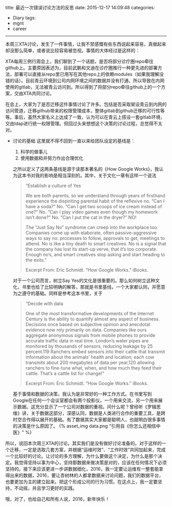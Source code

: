 title: 最近一次错误讨论方法的反思
date: 2015-12-17 14:09:48
categories:
- Diary
tags:
- mgnt
- career
---
本周三XTA讨论，发生了一件事情，让我不禁感慨有些东西说起来容易，真做起来却没那么简单，或者说比较容易被忽视。事情的大体经过是这样的：

XTA每周三例行周会上，我们聊到了一个话题，是否将部分诊疗圈repo牵往github上。主要原因表述为，目前武鹏和文迪在诊疗圈推行一种更先进的部署方法，部署可以直接从repo里已用写在其他repo上的依赖modules（如果我理解没错的话）。目前青云环境到公司内网环境之间的数据并没有打通，所以导致在内网使用的gitlab，无法被青云访问到。所以得到了将部分repo牵往github上的一个方案，交由XTA共同讨论。

在会上，大家为了是否迁移这件事情讨论了许多。包括是否采取架设青云到内网的访问管道，迁移github带来的权限管理成本，整体gitlab到github迁移的可行性等等。事后，虽然大家名义上达成了一致，认为可以在青云上搭设一套gitlab环境，交由ldap进行统一权限管理。但回过头来想想这个决策的讨论过程，总觉得不太对。

*	讨论的基础
	这里就不得不回到一直以来给团队设定的基线是：
	1.	科学的做事儿
	2.	使用数据和并努力作出合理优化

	之所以定义了这两条基线是源于读那本著名的《How Google Works》，我认为这本书对我的影响是相当深刻的。其中，关于文化一章有这样一个说法
	
	>“Establish a culture of Yes
    >
	>We are both parents, so we understand through years of firsthand experience the dispiriting parental habit of the reflexive no. “Can I have a soda?” No. “Can I get two scoops of ice cream instead of one?” No. “Can I play video games even though my homework isn’t done?” No. “Can I put the cat in the dryer?” NO!
	>
	>The “Just Say No” syndrome can creep into the workplace too. Companies come up with elaborate, often passive-aggressive ways to say no: processes to follow, approvals to get, meetings to attend. No is like a tiny death to smart creatives. No is a signal that the company has lost its start-up verve, that it’s too corporate. Enough no’s, and smart creatives stop asking and start heading to the exits.”
    >
	>Excerpt From: Eric Schmidt. “How Google Works.” iBooks.
	
	对于一个公司而言，树立Say Yes的文化是很重要的。那么如何树立这种文化，书里也给了比较明确的解答，那就是书里基线，一个大家都认同，并愿意为之遵守的基础。同样是参考这本书里，关于
	
	>“Decide with data
    >
	>One of the most transformative developments of the Internet Century is the ability to quantify almost any aspect of business. Decisions once based on subjective opinion and anecdotal evidence now rely primarily on data. Companies like ours aggregate anonymous signals from mobile phones to provide accurate traffic data in real time. London’s water pipes are monitored by thousands of sensors, reducing leakage by 25 percent.119 Ranchers embed sensors into their cattle that transmit information about the animals’ health and location; each cow transmits about 200 megabytes of data per year,120 allowing ranchers to fine-tune what, when, and how much they feed their cattle. That’s a cattle list for change!”
    >
	>Excerpt From: Eric Schmidt. “How Google Works.” iBooks.
	
	基于事情和数据的决策，我认为是非常好的一种工作方式。在书里写到Google在任何一个会议室都会有两个投影仪，一个用来交流，另一个用来展示数据。这充分显示了一个公司对数据的重视。问什么呢？曾经听《罗辑思维》讲，关于数据这部分，深感认同，数据是人类进行合作的重要工具，是跨时空合作得以展开的基础。有了数据其实大家都是聪明人，也就明白很多事情的决策是什么原因了。
	{% asset_img data.png "引用自《你怎么还相信中医》" %}
	

所以，说回本次周三XTA的讨论。其实我们是没有做好讨论准备的。对于这样的一个迁移，一定是选取几套方案，并根据“运维时效”、“工作时效”共同加起来，完成一个比较好的讨论。让讨论的多方理解，为什么要做这个决定，为什么是那个决定。我觉得坚持以事为中心，坚持那数据来做决策是对的，应该在任何情况下必须坚持的。接下来应该更进一步讲数据细化，2016，我一定要让运维有一整套能拿得出来的数据，2016，要让杏树林的人都拿数据来讨论问题，我们的数据平台，也要更加为主的建立起来。把这个形成公司的行为习惯。在这点上，我一定要坚持，不动摇，并且学习更好的实践。

哦，对了，也给自己和所有人说，2016，新年快乐！

